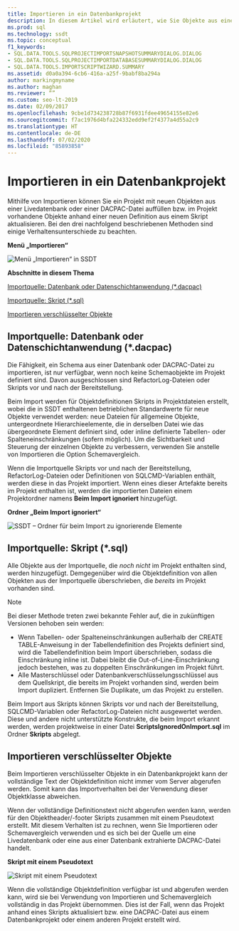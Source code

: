 ```yaml
---
title: Importieren in ein Datenbankprojekt
description: In diesem Artikel wird erläutert, wie Sie Objekte aus einer Livedatenbank, einer Datenschichtanwendung oder einem Skript in ein Datenbankprojekt importieren. Dabei erfahren Sie mehr über das Importieren von verschlüsselten Objekten.
ms.prod: sql
ms.technology: ssdt
ms.topic: conceptual
f1_keywords:
- SQL.DATA.TOOLS.SQLPROJECTIMPORTSNAPSHOTSUMMARYDIALOG.DIALOG
- SQL.DATA.TOOLS.SQLPROJECTIMPORTDATABASESUMMARYDIALOG.DIALOG
- SQL.DATA.TOOLS.IMPORTSCRIPTWIZARD.SUMMARY
ms.assetid: d0a0a394-6cb6-416a-a25f-9babf8ba294a
author: markingmyname
ms.author: maghan
ms.reviewer: “”
ms.custom: seo-lt-2019
ms.date: 02/09/2017
ms.openlocfilehash: 9cbe1d734238728b87f6931fdee49654155e82e6
ms.sourcegitcommit: f7ac1976d4bfa224332edd9ef2f4377a4d55a2c9
ms.translationtype: HT
ms.contentlocale: de-DE
ms.lasthandoff: 07/02/2020
ms.locfileid: "85893858"
---
```

# <a name="import-into-a-database-project"></a>Importieren in ein Datenbankprojekt

Mithilfe von Importieren können Sie ein Projekt mit neuen Objekten aus einer Livedatenbank oder einer DACPAC-Datei auffüllen bzw. im Projekt vorhandene Objekte anhand einer neuen Definition aus einem Skript aktualisieren. Bei den drei nachfolgend beschriebenen Methoden sind einige Verhaltensunterschiede zu beachten.  
  
**Menü „Importieren“**  
  
![Menü „Importieren“ in SSDT](../ssdt/media/ssdt-import.gif "Menü „Importieren“ in SSDT")  
  
**Abschnitte in diesem Thema**  
  
[Importquelle: Datenbank oder Datenschichtanwendung (*.dacpac)](#bkmk_import_source_db)  
  
[Importquelle: Skript (*.sql)](#bkmk_import_source_script)  
  
[Importieren verschlüsselter Objekte](#bkmk_import_encrypted)  
  
## <a name="import-source-database-or-data-tier-application-dacpac"></a><a name="bkmk_import_source_db"></a>Importquelle: Datenbank oder Datenschichtanwendung (*.dacpac)  
Die Fähigkeit, ein Schema aus einer Datenbank oder DACPAC-Datei zu importieren, ist nur verfügbar, wenn noch keine Schemaobjekte im Projekt definiert sind. Davon ausgeschlossen sind RefactorLog-Dateien oder Skripts vor und nach der Bereitstellung.  
  
Beim Import werden für Objektdefinitionen Skripts in Projektdateien erstellt, wobei die in SSDT enthaltenen betrieblichen Standardwerte für neue Objekte verwendet werden: neue Dateien für allgemeine Objekte, untergeordnete Hierarchieelemente, die in derselben Datei wie das übergeordnete Element definiert sind, oder inline definierte Tabellen- oder Spalteneinschränkungen (sofern möglich). Um die Sichtbarkeit und Steuerung der einzelnen Objekte zu verbessern, verwenden Sie anstelle von Importieren die Option Schemavergleich.  
  
Wenn die Importquelle Skripts vor und nach der Bereitstellung, RefactorLog-Dateien oder Definitionen von SQLCMD-Variablen enthält, werden diese in das Projekt importiert. Wenn eines dieser Artefakte bereits im Projekt enthalten ist, werden die importierten Dateien einem Projektordner namens **Beim Import ignoriert** hinzugefügt.  
  
**Ordner „Beim Import ignoriert“**  
  
![SSDT – Ordner für beim Import zu ignorierende Elemente](../ssdt/media/ssdt-ignoredonimport.gif "SSDT – Ordner für beim Import zu ignorierende Elemente")  
  
## <a name="import-source-script-sql"></a><a name="bkmk_import_source_script"></a>Importquelle: Skript (*.sql)  
Alle Objekte aus der Importquelle, die *noch nicht* im Projekt enthalten sind, werden hinzugefügt. Demgegenüber wird die Objektdefinition von allen Objekten aus der Importquelle überschrieben, die *bereits* im Projekt vorhanden sind.  
  
> [!NOTE]  
> Bei dieser Methode treten zwei bekannte Fehler auf, die in zukünftigen Versionen behoben sein werden:  
>   
> -   Wenn Tabellen- oder Spalteneinschränkungen außerhalb der CREATE TABLE-Anweisung in der Tabellendefinition des Projekts definiert sind, wird die Tabellendefinition beim Import überschrieben, sodass die Einschränkung inline ist. Dabei bleibt die Out-of-Line-Einschränkung jedoch bestehen, was zu doppelten Einschränkungen im Projekt führt.  
> -   Alle Masterschlüssel oder Datenbankverschlüsselungsschlüssel aus dem Quellskript, die bereits im Projekt vorhanden sind, werden beim Import dupliziert. Entfernen Sie Duplikate, um das Projekt zu erstellen.  
  
Beim Import aus Skripts können Skripts vor und nach der Bereitstellung, SQLCMD-Variablen oder RefactorLog-Dateien nicht ausgewertet werden. Diese und andere nicht unterstützte Konstrukte, die beim Import erkannt werden, werden projektweise in einer Datei **ScriptsIgnoredOnImport.sql** im Ordner **Skripts** abgelegt.  
  
 
## <a name="import-encrypted-objects"></a><a name="bkmk_import_encrypted"></a>Importieren verschlüsselter Objekte  
Beim Importieren verschlüsselter Objekte in ein Datenbankprojekt kann der vollständige Text der Objektdefinition nicht immer vom Server abgerufen werden. Somit kann das Importverhalten bei der Verwendung dieser Objektklasse abweichen.  
  
Wenn der vollständige Definitionstext nicht abgerufen werden kann, werden für den Objektheader/-footer Skripts zusammen mit einem Pseudotext erstellt. Mit diesem Verhalten ist zu rechnen, wenn Sie Importieren oder Schemavergleich verwenden und es sich bei der Quelle um eine Livedatenbank oder eine aus einer Datenbank extrahierte DACPAC-Datei handelt.  
  
**Skript mit einem Pseudotext**  
  
![Skript mit einem Pseudotext](../ssdt/media/ssdt-procwithencryption.gif "Skript mit einem Pseudotext")  
  
Wenn die vollständige Objektdefinition verfügbar ist und abgerufen werden kann, wird sie bei Verwendung von Importieren und Schemavergleich vollständig in das Projekt übernommen. Dies ist der Fall, wenn das Projekt anhand eines Skripts aktualisiert bzw. eine DACPAC-Datei aus einem Datenbankprojekt oder einem anderen Projekt erstellt wird.  
  
